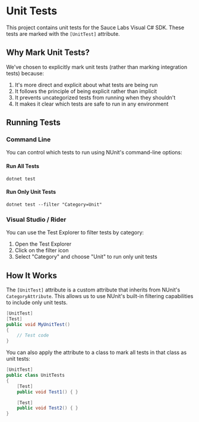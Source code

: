 # Unit Tests

This project contains unit tests for the Sauce Labs Visual C# SDK. These tests are marked with the `[UnitTest]` attribute.

## Why Mark Unit Tests?

We've chosen to explicitly mark unit tests (rather than marking integration tests) because:

1. It's more direct and explicit about what tests are being run
2. It follows the principle of being explicit rather than implicit
3. It prevents uncategorized tests from running when they shouldn't
4. It makes it clear which tests are safe to run in any environment

## Running Tests

### Command Line

You can control which tests to run using NUnit's command-line options:

#### Run All Tests
```
dotnet test
```

#### Run Only Unit Tests
```
dotnet test --filter "Category=Unit"
```

### Visual Studio / Rider

You can use the Test Explorer to filter tests by category:
1. Open the Test Explorer
2. Click on the filter icon
3. Select "Category" and choose "Unit" to run only unit tests

## How It Works

The `[UnitTest]` attribute is a custom attribute that inherits from NUnit's `CategoryAttribute`. This allows us to use NUnit's built-in filtering capabilities to include only unit tests.

```csharp
[UnitTest]
[Test]
public void MyUnitTest()
{
    // Test code
}
```

You can also apply the attribute to a class to mark all tests in that class as unit tests:

```csharp
[UnitTest]
public class UnitTests
{
    [Test]
    public void Test1() { }

    [Test]
    public void Test2() { }
}
```